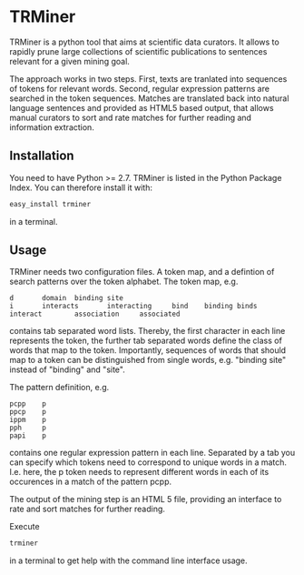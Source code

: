 # TRMiner

TRMiner is a python tool that aims at scientific data curators. It allows to rapidly prune large collections of scientific publications to sentences relevant for a given mining goal.

The approach works in two steps. First, texts are tranlated into sequences of tokens for relevant words. Second, regular expression patterns are searched in the token sequences. Matches are translated back into natural language sentences and provided as HTML5 based output, that allows manual curators to sort and rate matches for further reading and information extraction.

## Installation

You need to have Python >= 2.7. TRMiner is listed in the Python Package Index. You can therefore install it with:
```bash
easy_install trminer
```
in a terminal.

## Usage

TRMiner needs two configuration files. A token map, and a defintion of search patterns over the token alphabet.
The token map, e.g.
```
d       domain  binding site
i       interacts       interacting     bind    binding binds   interact        association     associated
```
contains tab separated word lists. Thereby, the first character in each line represents the token, the further tab separated words define the class of words that map to the token. Importantly, sequences of words that should map to a token can be distinguished from single words, e.g. "binding site" instead of "binding" and "site".

The pattern definition, e.g.
```
pcpp    p
ppcp    p
ippm    p
pph     p
papi    p
```
contains one regular expression pattern in each line. Separated by a tab you can specify which tokens need to correspond to unique words in a match. I.e. here, the p token needs to represent different words in each of its occurences in a match of the pattern pcpp.

The output of the mining step is an HTML 5 file, providing an interface to rate and sort matches for further reading.

Execute
```bash
trminer
```
in a terminal to get help with the command line interface usage. 
